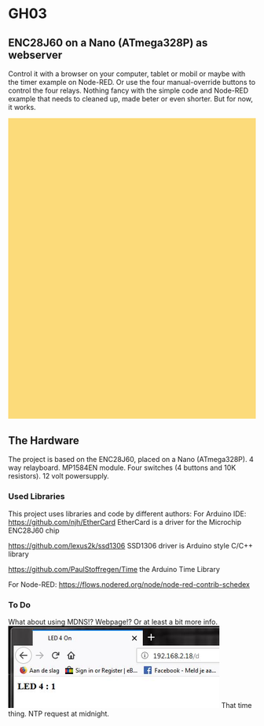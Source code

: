 # GH03

## ENC28J60 on a Nano (ATmega328P) as webserver
Control it with a browser on your computer, tablet or mobil or maybe with the timer example on Node-RED.
Or use the four manual-override buttons to control the four relays.
Nothing fancy with the simple code and Node-RED example that needs to cleaned up, made beter or even shorter.
But for now, it works.

![Diagram](https://github.com/Allday3D/GH03/blob/master/gh03_enc28j60_07.jpg)

## The Hardware
The project is based on the ENC28J60, placed on a Nano (ATmega328P).
4 way relayboard.
MP1584EN module.
Four switches (4 buttons and 10K resistors).
12 volt powersupply.

### Used Libraries
This project uses libraries and code by different authors:
For Arduino IDE:
https://github.com/njh/EtherCard EtherCard is a driver for the Microchip ENC28J60 chip

https://github.com/lexus2k/ssd1306 SSD1306 driver is Arduino style C/C++ library

https://github.com/PaulStoffregen/Time the Arduino Time Library

For Node-RED:
https://flows.nodered.org/node/node-red-contrib-schedex

### To Do

What about using MDNS!?
Webpage!? Or at least a bit more info.
![Diagram](https://github.com/Allday3D/GH03/blob/master/web_view.jpg)
That time thing. NTP request at midnight.



